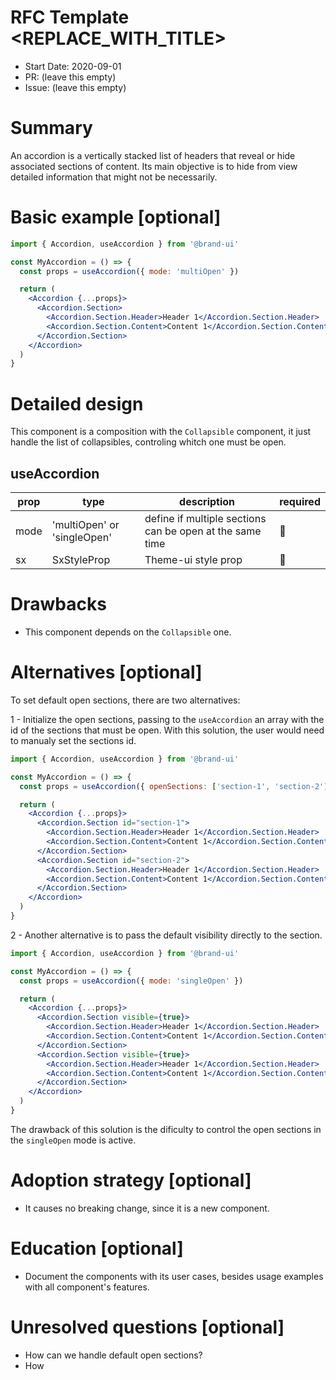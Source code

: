 # RFC Template <REPLACE_WITH_TITLE>

- Start Date: 2020-09-01
- PR: (leave this empty)
- Issue: (leave this empty)

# Summary

An accordion is a vertically stacked list of headers that reveal or hide
associated sections of content. Its main objective is to hide from view detailed
information that might not be necessarily.

# Basic example [optional]

```jsx
import { Accordion, useAccordion } from '@brand-ui'

const MyAccordion = () => {
  const props = useAccordion({ mode: 'multiOpen' })

  return (
    <Accordion {...props}>
      <Accordion.Section>
        <Accordion.Section.Header>Header 1</Accordion.Section.Header>
        <Accordion.Section.Content>Content 1</Accordion.Section.Content>
      </Accordion.Section>
    </Accordion>
  )
}
```

# Detailed design

This component is a composition with the `Collapsible` component, it just handle the list of collapsibles, controling whitch one must be open.

## useAccordion

| prop | type                        | description                                              | required |
| ---- | --------------------------- | -------------------------------------------------------- | -------- |
| mode | 'multiOpen' or 'singleOpen' | define if multiple sections can be open at the same time | 🚫       |
| sx   | SxStyleProp                 | Theme-ui style prop                                      | 🚫       |

# Drawbacks

- This component depends on the `Collapsible` one.

# Alternatives [optional]

To set default open sections, there are two alternatives:

1 - Initialize the open sections, passing to the `useAccordion` an array with the id of the sections that must be open.
With this solution, the user would need to manualy set the sections id.

```jsx
import { Accordion, useAccordion } from '@brand-ui'

const MyAccordion = () => {
  const props = useAccordion({ openSections: ['section-1', 'section-2'] })

  return (
    <Accordion {...props}>
      <Accordion.Section id="section-1">
        <Accordion.Section.Header>Header 1</Accordion.Section.Header>
        <Accordion.Section.Content>Content 1</Accordion.Section.Content>
      </Accordion.Section>
      <Accordion.Section id="section-2">
        <Accordion.Section.Header>Header 1</Accordion.Section.Header>
        <Accordion.Section.Content>Content 1</Accordion.Section.Content>
      </Accordion.Section>
    </Accordion>
  )
}
```

2 - Another alternative is to pass the default visibility directly to the
section.

```jsx
import { Accordion, useAccordion } from '@brand-ui'

const MyAccordion = () => {
  const props = useAccordion({ mode: 'singleOpen' })

  return (
    <Accordion {...props}>
      <Accordion.Section visible={true}>
        <Accordion.Section.Header>Header 1</Accordion.Section.Header>
        <Accordion.Section.Content>Content 1</Accordion.Section.Content>
      </Accordion.Section>
      <Accordion.Section visible={true}>
        <Accordion.Section.Header>Header 1</Accordion.Section.Header>
        <Accordion.Section.Content>Content 1</Accordion.Section.Content>
      </Accordion.Section>
    </Accordion>
  )
}
```

The drawback of this solution is the dificulty to control the open
sections in the `singleOpen` mode is active. 

# Adoption strategy [optional]

- It causes no breaking change, since it is a new component.

# Education [optional]

- Document the components with its user cases, besides usage examples with all component's features.

# Unresolved questions [optional]

- How can we handle default open sections?
- How
